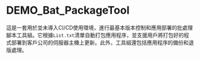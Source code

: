 # DEMO_Bat_PackageTool
這是一套用於並未導入CI/CD使用環境，進行最基本版本控制和應用部署的批處理腳本工具組。它根據`List.txt`清單自動打包應用程序，並支援用戶將打包好的程式部署到客戶公司的伺服器主機上更新。此外，工具組還包括應用程序的備份和退版處理。
